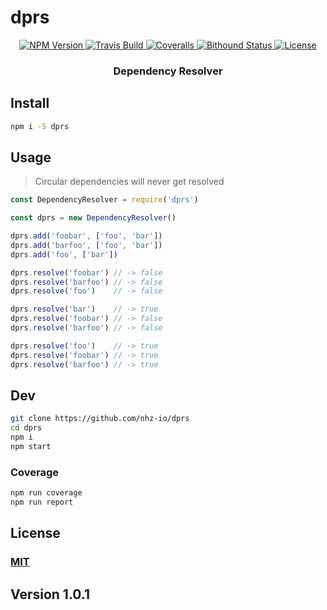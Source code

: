 # dprs

<p align="center">
  <a href="https://npmjs.org/package/dprs">
    <img src="https://img.shields.io/npm/v/dprs.svg?style=flat"
         alt="NPM Version">
  </a>
  
  <a href="https://travis-ci.org/nhz-io/dprs">
    <img src="https://img.shields.io/travis/nhz-io/dprs.svg?style=flat"
         alt="Travis Build">
  </a>

  <a href="https://coveralls.io/github/nhz-io/dprs">
    <img src="https://img.shields.io/coveralls/nhz-io/dprs.svg?style=flat"
         alt="Coveralls">
  </a>

  <a href="https://www.bithound.io/github/nhz-io/dprs">
    <img src="https://img.shields.io/bithound/code/github/nhz-io/dprs.svg?style=flat"
         alt="Bithound Status">
  </a>

  <a href="https://github.com/nhz-io/dprs/blob/master/LICENSE">
    <img src="https://img.shields.io/github/license/nhz-io/dprs.svg?style=flat"
         alt="License">
  </a>
</p>
<p align="center">
    <h3 align="center">Dependency Resolver</h3>
</p>

## Install
```bash
npm i -S dprs
```

## Usage

> Circular dependencies will never get resolved

```javascript
const DependencyResolver = require('dprs')

const dprs = new DependencyResolver()

dprs.add('foobar', ['foo', 'bar'])
dprs.add('barfoo', ['foo', 'bar'])
dprs.add('foo', ['bar'])

dprs.resolve('foobar') // -> false
dprs.resolve('barfoo') // -> false
dprs.resolve('foo')    // -> false

dprs.resolve('bar')    // -> true
dprs.resolve('foobar') // -> false
dprs.resolve('barfoo') // -> false

dprs.resolve('foo')    // -> true
dprs.resolve('foobar') // -> true
dprs.resolve('barfoo') // -> true
```

## Dev

```sh
git clone https://github.com/nhz-io/dprs
cd dprs
npm i
npm start
```

### Coverage
```sh
npm run coverage
npm run report
```

## License

### [MIT](LICENSE)

## Version 1.0.1
